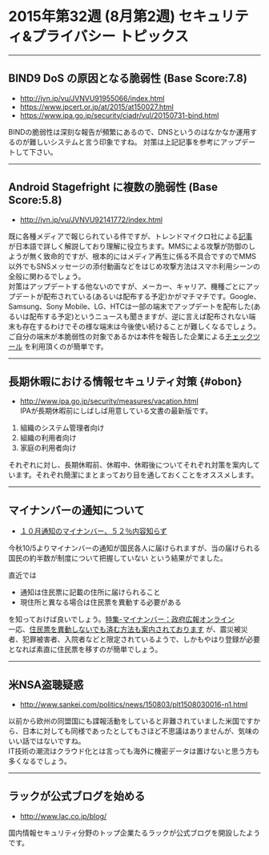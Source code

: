 # 2015年第32週 (8月第2週) セキュリティ&プライバシー トピックス

***
## BIND9 DoS の原因となる脆弱性 (Base Score:7.8)
- http://jvn.jp/vu/JVNVU91955066/index.html
- https://www.jpcert.or.jp/at/2015/at150027.html
- https://www.ipa.go.jp/security/ciadr/vul/20150731-bind.html  

BINDの脆弱性は深刻な報告が頻繁にあるので、DNSというのはなかなか運用するのが難しいシステムと言う印象ですね。
対策は上記記事を参考にアップデートして下さい。

***
## Android Stagefright に複数の脆弱性 (Base Score:5.8)
- http://jvn.jp/vu/JVNVU92141772/index.html  

既に各種メディアで報じられている件ですが、トレンドマイクロ社による[記事](http://blog.trendmicro.co.jp/archives/12060) が日本語で詳しく解説しており理解に役立ちます。MMSによる攻撃が防御のしようが無く致命的ですが、根本的にはメディア再生に係る不具合ですのでMMS以外でもSNSメッセージの添付動画などをはじめ攻撃方法はスマホ利用シーンの全般に関わるでしょう。  
対策はアップデートする他ないのですが、メーカー、キャリア、機種ごとにアップデートが配布されている(あるいは配布する予定)かがマチマチです。Google、Samsung、Sony Mobile、LG、HTCは一部の端末でアップデートを配布した(あるいは配布する予定)というニュースも聞きますが、逆に言えば配布されない端末も存在するわけでその様な端末は今後使い続けることが難しくなるでしょう。  
ご自分の端末が本脆弱性の対象であるかは本件を報告した企業による[チェックツール](https://play.google.com/store/apps/details?id=com.zimperium.stagefrightdetector) を利用頂くのが簡単です。

***
## 長期休暇における情報セキュリティ対策 {#obon}
- http://www.ipa.go.jp/security/measures/vacation.html  
IPAが長期休暇前にしばしば用意している文書の最新版です。
1. 組織のシステム管理者向け
2. 組織の利用者向け
3. 家庭の利用者向け

それぞれに対し、長期休暇前、休暇中、休暇後についてそれぞれ対策を案内しています。それぞれ簡潔にまとまっており目を通しておくことをオススメします。

***
## <a name="mynumber"> マイナンバーの通知について
- [１０月通知のマイナンバー、５２％内容知らず](http://www.yomiuri.co.jp/national/20150808-OYT1T50157.html)

今秋10/5よりマイナンバーの通知が国民各人に届けられますが、当の届けられる国民の約半数が制度について把握していない という結果がでました。

直近では
- 通知は住民票に記載の住所に届けられること
- 現住所と異なる場合は住民票を異動する必要がある

を知っておけば良いでしょう。[特集-マイナンバー：政府広報オンライン](http://www.gov-online.go.jp/tokusyu/mynumber/)  
一応、[住民票を異動しないでも済む方法も案内されております](http://www.soumu.go.jp/kojinbango_card/08.html) が、震災被災者、犯罪被害者、入院者などと限定されているようで、しかもやはり登録が必要となれば素直に住民票を移すのが簡単でしょう。

***
## <a name="nsa"> 米NSA盗聴疑惑
- http://www.sankei.com/politics/news/150803/plt1508030016-n1.html

以前から欧州の同盟国にも諜報活動をしていると非難されていました米国ですから、日本に対しても同様であったとしてもさほど不思議はありませんが、気味のいい話ではないですね。  
IT技術の潮流はクラウド化とは言っても海外に機密データは置けないと思う方も多くなるでしょう。

***
## <a name="lac"> ラックが公式ブログを始める
- http://www.lac.co.jp/blog/

国内情報セキュリティ分野のトップ企業たるラックが公式ブログを開設したようです。

